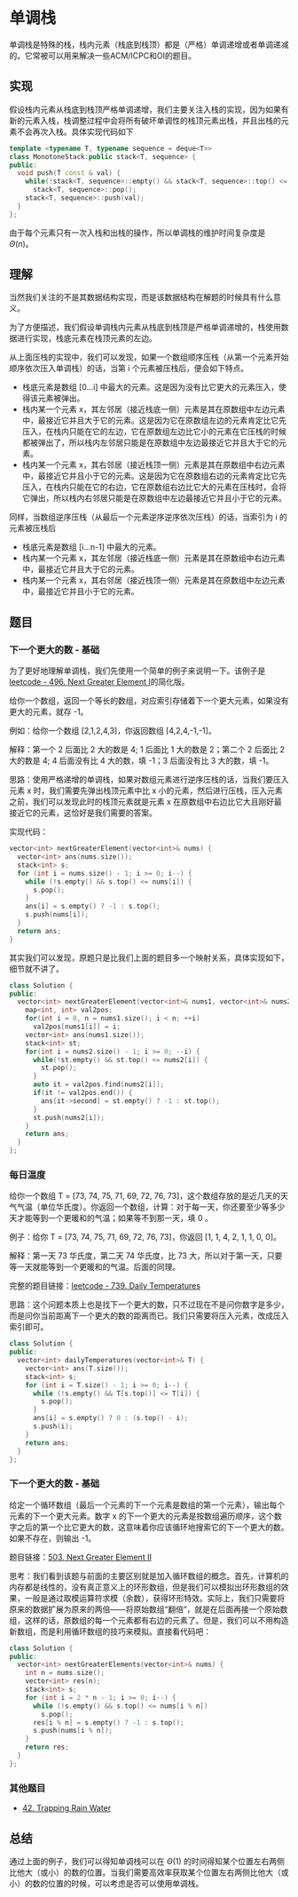 # 单调栈

单调栈是特殊的栈，栈内元素（栈底到栈顶）都是（严格）单调递增或者单调递减的。它常被可以用来解决一些ACM/ICPC和OI的题目。

## 实现

假设栈内元素从栈底到栈顶严格单调递增，我们主要关注入栈的实现，因为如果有新的元素入栈，栈调整过程中会将所有破坏单调性的栈顶元素出栈，并且出栈的元素不会再次入栈。具体实现代码如下

```cpp
template <typename T, typename sequence = deque<T>>
class MonotoneStack:public stack<T, sequence> {
public:
  void push(T const & val) {
    while(!stack<T, sequence>::empty() && stack<T, sequence>::top() <= val)
      stack<T, sequence>::pop();
    stack<T, sequence>::push(val);
  }
};
```

由于每个元素只有一次入栈和出栈的操作，所以单调栈的维护时间复杂度是 $\Theta(n)$。

## 理解

当然我们关注的不是其数据结构实现，而是该数据结构在解题的时候具有什么意义。

为了方便描述，我们假设单调栈内元素从栈底到栈顶是严格单调递增的，栈使用数据进行实现，栈底元素在栈顶元素的左边。

从上面压栈的实现中，我们可以发现，如果一个数组顺序压栈（从第一个元素开始顺序依次压入单调栈）的话，当第 i 个元素被压栈后，便会如下特点。

- 栈底元素是数组 [0...i] 中最大的元素。这是因为没有比它更大的元素压入，使得该元素被弹出。
- 栈内某一个元素 x，其左邻居（接近栈底一侧）元素是其在原数组中左边元素中，最接近它并且大于它的元素。这是因为它在原数组左边的元素肯定比它先压入，在栈内只能在它的左边，它在原数组左边比它小的元素在它压栈的时候都被弹出了，所以栈内左邻居只能是在原数组中左边最接近它并且大于它的元素。
- 栈内某一个元素 x，其右邻居（接近栈顶一侧）元素是其在原数组中右边元素中，最接近它并且小于它的元素。这是因为它在原数组右边的元素肯定比它先压入，在栈内只能在它的右边，它在原数组右边比它大的元素在压栈时，会将它弹出，所以栈内右邻居只能是在原数组中左边最接近它并且小于它的元素。

同样，当数组逆序压栈（从最后一个元素逆序逆序依次压栈）的话，当索引为 i 的元素被压栈后

- 栈底元素是数组 [i...n-1] 中最大的元素。
- 栈内某一个元素 x，其左邻居（接近栈底一侧）元素是其在原数组中右边元素中，最接近它并且大于它的元素。
- 栈内某一个元素 x，其右邻居（接近栈顶一侧）元素是其在原数组中左边元素中，最接近它并且小于它的元素。

## 题目

### 下一个更大的数 - 基础

为了更好地理解单调栈，我们先使用一个简单的例子来说明一下。该例子是[leetcode - 496. Next Greater Element I](https://leetcode.com/problems/next-greater-element-i/)的简化版。

给你一个数组，返回一个等长的数组，对应索引存储着下一个更大元素，如果没有更大的元素，就存 -1。

例如：给你一个数组 [2,1,2,4,3]，你返回数组 [4,2,4,-1,-1]。

解释：第一个 2 后面比 2 大的数是 4; 1 后面比 1 大的数是 2；第二个 2 后面比 2 大的数是 4; 4 后面没有比 4 大的数，填 -1；3 后面没有比 3 大的数，填 -1。

思路：使用严格递增的单调栈，如果对数组元素进行逆序压栈的话，当我们要压入元素 x 时，我们需要先弹出栈顶元素中比 x 小的元素，然后进行压栈，压入元素之前，我们可以发现此时的栈顶元素就是元素 x 在原数组中右边比它大且刚好最接近它的元素，这恰好是我们需要的答案。

实现代码：

```cpp
vector<int> nextGreaterElement(vector<int>& nums) {
  vector<int> ans(nums.size());
  stack<int> s;
  for (int i = nums.size() - 1; i >= 0; i--) {
    while (!s.empty() && s.top() <= nums[i]) {
      s.pop();
    }
    ans[i] = s.empty() ? -1 : s.top();
    s.push(nums[i]);
  }
  return ans;
}
```

其实我们可以发现，原题只是比我们上面的题目多一个映射关系，具体实现如下，细节就不讲了。

```cpp
class Solution {
public:
  vector<int> nextGreaterElement(vector<int>& nums1, vector<int>& nums2) {
    map<int, int> val2pos;
    for(int i = 0, n = nums1.size(); i < n; ++i)
      val2pos[nums1[i]] = i;
    vector<int> ans(nums1.size());
    stack<int> st;
    for(int i = nums2.size() - 1; i >= 0; --i) {
      while(!st.empty() && st.top() <= nums2[i]) {
        st.pop();
      }
      auto it = val2pos.find(nums2[i]);
      if(it != val2pos.end()) {
        ans[it->second] = st.empty() ? -1 : st.top();
      }
      st.push(nums2[i]);
    }
    return ans;
  }
};
```

### 每日温度

给你一个数组 T = [73, 74, 75, 71, 69, 72, 76, 73]，这个数组存放的是近几天的天气气温（单位华氏度）。你返回一个数组，计算：对于每一天，你还要至少等多少天才能等到一个更暖和的气温；如果等不到那一天，填 0 。

例子：给你 T = [73, 74, 75, 71, 69, 72, 76, 73]，你返回 [1, 1, 4, 2, 1, 1, 0, 0]。

解释：第一天 73 华氏度，第二天 74 华氏度，比 73 大，所以对于第一天，只要等一天就能等到一个更暖和的气温。后面的同理。

完整的题目链接：[leetcode - 739. Daily Temperatures](https://leetcode.com/problems/daily-temperatures/)

思路：这个问题本质上也是找下一个更大的数，只不过现在不是问你数字是多少，而是问你当前距离下一个更大的数的距离而已。我们只需要将压入元素，改成压入索引即可。

```cpp
class Solution {
public:
  vector<int> dailyTemperatures(vector<int>& T) {
    vector<int> ans(T.size());
    stack<int> s;
    for (int i = T.size() - 1; i >= 0; i--) {
      while (!s.empty() && T[s.top()] <= T[i]) {
        s.pop();
      }
      ans[i] = s.empty() ? 0 : (s.top() - i);
      s.push(i);
    }
    return ans;
  }
};
```

### 下一个更大的数 - 基础

给定一个循环数组（最后一个元素的下一个元素是数组的第一个元素），输出每个元素的下一个更大元素。数字 x 的下一个更大的元素是按数组遍历顺序，这个数字之后的第一个比它更大的数，这意味着你应该循环地搜索它的下一个更大的数。如果不存在，则输出 -1。

题目链接：[503. Next Greater Element II](https://leetcode.com/problems/next-greater-element-ii/)

思考：我们看到该题与前面的主要区别就是加入循环数组的概念。首先，计算机的内存都是线性的，没有真正意义上的环形数组，但是我们可以模拟出环形数组的效果，一般是通过取模运算符求模（余数），获得环形特效。实际上，我们只需要将原来的数据扩展为原来的两倍——将原始数组“翻倍”，就是在后面再接一个原始数组，这样的话，原数组的每一个元素都有右边的元素了。但是，我们可以不用构造新数组，而是利用循环数组的技巧来模拟。直接看代码吧：

```cpp
class Solution {
public:
  vector<int> nextGreaterElements(vector<int>& nums) {
    int n = nums.size();
    vector<int> res(n);
    stack<int> s;
    for (int i = 2 * n - 1; i >= 0; i--) {
      while (!s.empty() && s.top() <= nums[i % n])
        s.pop();
      res[i % n] = s.empty() ? -1 : s.top();
      s.push(nums[i % n]);
    }
    return res;
  }
};
```

### 其他题目

- [42. Trapping Rain Water](https://leetcode-cn.com/problems/trapping-rain-water/)

## 总结

通过上面的例子，我们可以得知单调栈可以在 $\Theta(1)$ 的时间得知某个位置左右两侧比他大（或小）的数的位置。当我们需要高效率获取某个位置左右两侧比他大（或小）的数的位置的时候，可以考虑是否可以使用单调栈。
